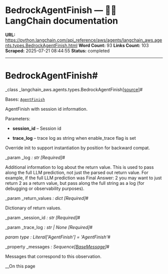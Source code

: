 # BedrockAgentFinish — 🦜🔗 LangChain  documentation

**URL:** https://python.langchain.com/api_reference/aws/agents/langchain_aws.agents.types.BedrockAgentFinish.html
**Word Count:** 93
**Links Count:** 103
**Scraped:** 2025-07-21 08:44:55
**Status:** completed

---

# BedrockAgentFinish\#

_class _langchain\_aws.agents.types.BedrockAgentFinish[\[source\]](https://python.langchain.com/api_reference/_modules/langchain_aws/agents/types.html#BedrockAgentFinish)\#     

Bases: [`AgentFinish`](https://python.langchain.com/api_reference/core/agents/langchain_core.agents.AgentFinish.html#langchain_core.agents.AgentFinish "langchain_core.agents.AgentFinish")

AgentFinish with session id information.

Parameters:     

  * **session\_id** – Session id

  * **trace\_log** – trace log as string when enable\_trace flag is set

Override init to support instantiation by position for backward compat.

_param _log _: str_ _\[Required\]_\#     

Additional information to log about the return value. This is used to pass along the full LLM prediction, not just the parsed out return value. For example, if the full LLM prediction was Final Answer: 2 you may want to just return 2 as a return value, but pass along the full string as a log \(for debugging or observability purposes\).

_param _return\_values _: dict_ _\[Required\]_\#     

Dictionary of return values.

_param _session\_id _: str_ _\[Required\]_\#     

_param _trace\_log _: str | None_ _\[Required\]_\#     

_param _type _: Literal\['AgentFinish'\]__ = 'AgentFinish'_\#     

_property _messages _: Sequence\[[BaseMessage](https://python.langchain.com/api_reference/core/messages/langchain_core.messages.base.BaseMessage.html#langchain_core.messages.base.BaseMessage "langchain_core.messages.base.BaseMessage")\]_\#     

Messages that correspond to this observation.

__On this page